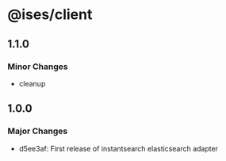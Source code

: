 # @ises/client

## 1.1.0

### Minor Changes

- cleanup

## 1.0.0

### Major Changes

- d5ee3af: First release of instantsearch elasticsearch adapter
